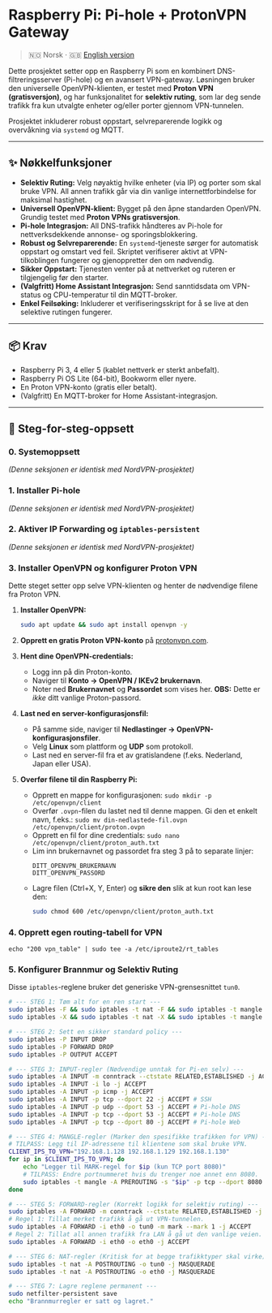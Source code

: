 # Raspberry Pi: Pi-hole + ProtonVPN Gateway

> 🇳🇴 Norsk · 🇬🇧 [English version](README.en.md)

Dette prosjektet setter opp en Raspberry Pi som en kombinert DNS-filtreringsserver (Pi-hole) og en avansert VPN-gateway. Løsningen bruker den universelle OpenVPN-klienten, er testet med **Proton VPN (gratisversjon)**, og har funksjonalitet for **selektiv ruting**, som lar deg sende trafikk fra kun utvalgte enheter og/eller porter gjennom VPN-tunnelen.

Prosjektet inkluderer robust oppstart, selvreparerende logikk og overvåkning via `systemd` og MQTT.

---

## ✨ Nøkkelfunksjoner

*   **Selektiv Ruting:** Velg nøyaktig hvilke enheter (via IP) og porter som skal bruke VPN. All annen trafikk går via din vanlige internettforbindelse for maksimal hastighet.
*   **Universell OpenVPN-klient:** Bygget på den åpne standarden OpenVPN. Grundig testet med **Proton VPNs gratisversjon**.
*   **Pi-hole Integrasjon:** All DNS-trafikk håndteres av Pi-hole for nettverksdekkende annonse- og sporingsblokkering.
*   **Robust og Selvreparerende:** En `systemd`-tjeneste sørger for automatisk oppstart og omstart ved feil. Skriptet verifiserer aktivt at VPN-tilkoblingen fungerer og gjenoppretter den om nødvendig.
*   **Sikker Oppstart:** Tjenesten venter på at nettverket og ruteren er tilgjengelig før den starter.
*   **(Valgfritt) Home Assistant Integrasjon:** Send sanntidsdata om VPN-status og CPU-temperatur til din MQTT-broker.
*   **Enkel Feilsøking:** Inkluderer et verifiseringsskript for å se live at den selektive rutingen fungerer.

---

## 📦 Krav

*   Raspberry Pi 3, 4 eller 5 (kablet nettverk er sterkt anbefalt).
*   Raspberry Pi OS Lite (64-bit), Bookworm eller nyere.
*   En Proton VPN-konto (gratis eller betalt).
*   (Valgfritt) En MQTT-broker for Home Assistant-integrasjon.

---

## 🔧 Steg-for-steg-oppsett

### 0. Systemoppsett
*(Denne seksjonen er identisk med NordVPN-prosjektet)*

### 1. Installer Pi-hole
*(Denne seksjonen er identisk med NordVPN-prosjektet)*

### 2. Aktiver IP Forwarding og `iptables-persistent`
*(Denne seksjonen er identisk med NordVPN-prosjektet)*

### 3. Installer OpenVPN og konfigurer Proton VPN

Dette steget setter opp selve VPN-klienten og henter de nødvendige filene fra Proton VPN.

1.  **Installer OpenVPN:**
    ```bash
    sudo apt update && sudo apt install openvpn -y
    ```
2.  **Opprett en gratis Proton VPN-konto** på [protonvpn.com](https://protonvpn.com).

3.  **Hent dine OpenVPN-credentials:**
    *   Logg inn på din Proton-konto.
    *   Naviger til **Konto -> OpenVPN / IKEv2 brukernavn**.
    *   Noter ned **Brukernavnet** og **Passordet** som vises her. **OBS:** Dette er *ikke* ditt vanlige Proton-passord.

4.  **Last ned en server-konfigurasjonsfil:**
    *   På samme side, naviger til **Nedlastinger -> OpenVPN-konfigurasjonsfiler**.
    *   Velg **Linux** som plattform og **UDP** som protokoll.
    *   Last ned en server-fil fra et av gratislandene (f.eks. Nederland, Japan eller USA).

5.  **Overfør filene til din Raspberry Pi:**
    *   Opprett en mappe for konfigurasjonen: `sudo mkdir -p /etc/openvpn/client`
    *   Overfør `.ovpn`-filen du lastet ned til denne mappen. Gi den et enkelt navn, f.eks.: `sudo mv din-nedlastede-fil.ovpn /etc/openvpn/client/proton.ovpn`
    *   Opprett en fil for dine credentials: `sudo nano /etc/openvpn/client/proton_auth.txt`
    *   Lim inn brukernavnet og passordet fra steg 3 på to separate linjer:
        ```
        DITT_OPENVPN_BRUKERNAVN
        DITT_OPENVPN_PASSORD
        ```
    *   Lagre filen (Ctrl+X, Y, Enter) og **sikre den** slik at kun root kan lese den:
        ```bash
        sudo chmod 600 /etc/openvpn/client/proton_auth.txt
        ```

### 4. Opprett egen routing-tabell for VPN

    echo "200 vpn_table" | sudo tee -a /etc/iproute2/rt_tables

### 5. Konfigurer Brannmur og Selektiv Ruting

Disse `iptables`-reglene bruker det generiske VPN-grensesnittet `tun0`.

```bash
# --- STEG 1: Tøm alt for en ren start ---
sudo iptables -F && sudo iptables -t nat -F && sudo iptables -t mangle -F
sudo iptables -X && sudo iptables -t nat -X && sudo iptables -t mangle -X

# --- STEG 2: Sett en sikker standard policy ---
sudo iptables -P INPUT DROP
sudo iptables -P FORWARD DROP
sudo iptables -P OUTPUT ACCEPT

# --- STEG 3: INPUT-regler (Nødvendige unntak for Pi-en selv) ---
sudo iptables -A INPUT -m conntrack --ctstate RELATED,ESTABLISHED -j ACCEPT
sudo iptables -A INPUT -i lo -j ACCEPT
sudo iptables -A INPUT -p icmp -j ACCEPT
sudo iptables -A INPUT -p tcp --dport 22 -j ACCEPT # SSH
sudo iptables -A INPUT -p udp --dport 53 -j ACCEPT # Pi-hole DNS
sudo iptables -A INPUT -p tcp --dport 53 -j ACCEPT # Pi-hole DNS
sudo iptables -A INPUT -p tcp --dport 80 -j ACCEPT # Pi-hole Web

# --- STEG 4: MANGLE-regler (Marker den spesifikke trafikken for VPN) ---
# TILPASS: Legg til IP-adressene til klientene som skal bruke VPN.
CLIENT_IPS_TO_VPN="192.168.1.128 192.168.1.129 192.168.1.130"
for ip in $CLIENT_IPS_TO_VPN; do
    echo "Legger til MARK-regel for $ip (kun TCP port 8080)"
    # TILPASS: Endre portnummeret hvis du trenger noe annet enn 8080.
    sudo iptables -t mangle -A PREROUTING -s "$ip" -p tcp --dport 8080 -j MARK --set-mark 1
done

# --- STEG 5: FORWARD-regler (Korrekt logikk for selektiv ruting) ---
sudo iptables -A FORWARD -m conntrack --ctstate RELATED,ESTABLISHED -j ACCEPT
# Regel 1: Tillat merket trafikk å gå ut VPN-tunnelen.
sudo iptables -A FORWARD -i eth0 -o tun0 -m mark --mark 1 -j ACCEPT
# Regel 2: Tillat all annen trafikk fra LAN å gå ut den vanlige veien.
sudo iptables -A FORWARD -i eth0 -o eth0 -j ACCEPT

# --- STEG 6: NAT-regler (Kritisk for at begge trafikktyper skal virke) ---
sudo iptables -t nat -A POSTROUTING -o tun0 -j MASQUERADE
sudo iptables -t nat -A POSTROUTING -o eth0 -j MASQUERADE

# --- STEG 7: Lagre reglene permanent ---
sudo netfilter-persistent save
echo "Brannmurregler er satt og lagret."
